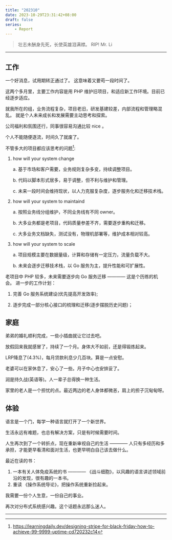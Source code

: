 ```yaml
---
title: "202310"
date: 2023-10-29T23:31:42+08:00
draft: false
series: 
    - Report
---
```


> 壮志未酬身先死，长使英雄泪满襟。 RIP! Mr. Li

---

## 工作

一个好消息，试用期转正通过了。
这意味着又要苟一段时间了。

这两个多月里，主要工作内容是用 PHP 维护旧项目，和适应新工作环境。目前已经逐步适应。

就我所在的组，业务流程复杂，项目老旧，研发基建较差，内部流程和管理略混乱。
就是个人未来成长和发展需要主动思考和探索。

公司福利和氛围还行，同事很容易沟通比较 nice 。

个人不能随便逐流，时间久了就废了。

不管多大的项目都应该思考的问题[^1]:
1. how will your system change
   
    a. 基于市场和客户需要，业务规则复杂多变，持续调整项目。

    b. 代码以脚本形式居多，易于调整，但不利与维护和管理。

    c. 未来一段时间会维持现状，以人力克服复杂度，逐步服务化和迁移技术栈。

2. how will your system to maintaind
   
    a. 按照业务线分组维护，不同业务线有不同 owner。

    b. 大多业务都是老项目，代码质量参差不齐，需要逐步重构和迁移。

    c. 大多业务文档缺失，测试没有，物理机部署等，维护成本相对较高。

3. how will your system to scale

    a. 项目规模主要在数据量级，计算和存储有一定压力，流量负载不大。

    b. 未来会逐步迁移技术栈，以 Go 服务为主，提升性能和可扩展性。


老项目中 PHP 较多，未来需要逐步向 Go 服务迁移 ———— 这是个历练的机会。
进一步的工作计划：

 1. 完善 Go 服务系统建设(优先提高开发效率);

 2. 逐步完成一部分核心接口的梳理和迁移(逐步摆脱历史问题)；


## 家庭

弟弟的婚礼顺利完成，一些小插曲就让它过去吧。

放假回来我就感冒了，持续了一个月。身体大不如前，还是得锻炼起来。

LRP降息了(4.3%)，每月贷款利息少几百块。算是一点安慰。

老婆可以在家休息了，安心了一些。月子中心也安排妥了。

润是持久战(英语等)。人一辈子总得换一种生活。

家里的老人是一个担忧的点。最近两边的老人身体都微恙，肩上的担子沉甸甸呀。

## 体验

语言是一个门，每学一种语言就打开了一个新世界。

生活永远有难题，也总有解决方案，只是有时候需要时间。

人生再次到了一个转折点，现在重新审视自己的生活 ———— 人只有多经历和多承担，才能更早看清和面对生活，也更早明白自己该去做什么。

最近在读的书：
1. 一本有关人体免疫系统的书 ———— 《战斗细胞》，以风趣的语言讲述领域前沿的发现，很有趣的一本书。
2. 重读 《操作系统导论》，把操作系统重新捡起来。

我需要一份个人生意，一份自己的事业。

再次对分布式系统感兴趣。这个话题永远那么迷人。

---

[^1]: https://learningdaily.dev/designing-stripe-for-black-friday-how-to-achieve-99-9999-uptime-cd720232c14
